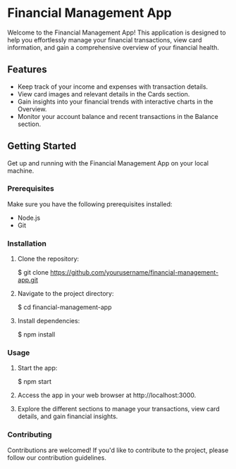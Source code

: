 # Financial Management App

Welcome to the Financial Management App! This application is designed to help you effortlessly manage your financial transactions, view card information, and gain a comprehensive overview of your financial health.

## Features

- Keep track of your income and expenses with transaction details.
- View card images and relevant details in the Cards section.
- Gain insights into your financial trends with interactive charts in the Overview.
- Monitor your account balance and recent transactions in the Balance section.

## Getting Started

Get up and running with the Financial Management App on your local machine.

### Prerequisites

Make sure you have the following prerequisites installed:

- Node.js
- Git

### Installation


1. Clone the repository:

	$ git clone https://github.com/yourusername/financial-management-app.git


2. Navigate to the project directory:

	$ cd financial-management-app

3. Install dependencies:

	$ npm install

### Usage

1. Start the app:

	$ npm start

2. Access the app in your web browser at http://localhost:3000.

3. Explore the different sections to manage your transactions, view card details, and gain financial insights.

### Contributing

Contributions are welcomed! If you'd like to contribute to the project, please follow our contribution guidelines.



